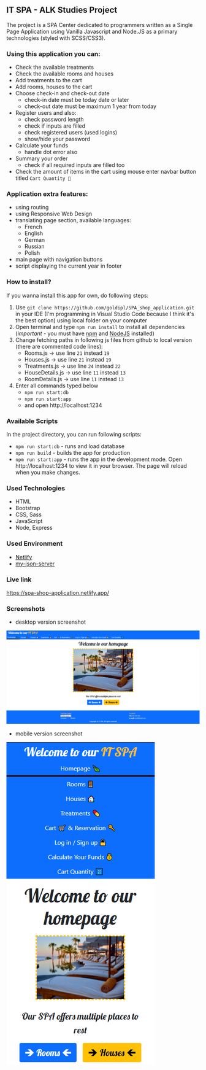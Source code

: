 ## IT SPA - ALK Studies Project

The project is a SPA Center dedicated to programmers written as a Single Page Application using Vanilla Javascript and Node.JS as a primary technologies (styled with SCSS/CSS3).

### Using this application you can:

- Check the available treatments
- Check the available rooms and houses
- Add treatments to the cart
- Add rooms, houses to the cart
- Choose check-in and check-out date
    - check-in date must be today date or later
    - check-out date must be maximum 1 year from today
- Register users and also:
    - check password length
    - check if inputs are filled
    - check registered users (used logins)
    - show/hide your password
- Calculate your funds
    - handle dot error also
- Summary your order
    - check if all required inputs are filled too
- Check the amount of items in the cart using mouse enter navbar button titled `Cart Quantity 🔢`

### Application extra features:

- using routing  
- using Responsive Web Design  
- translating page section, available languages: 
    - French
    - English
    - German
    - Russian
    - Polish
- main page with navigation buttons 
- script displaying the current year in footer

### How to install?

If you wanna install this app for own, do following steps:
1. Use `git clone https://github.com/goldipl/SPA_shop_application.git` in your IDE (I'm programming in Visual Studio Code because I think it's the best option) using local folder on your computer
2. Open terminal and type `npm run install` to install all dependencies (*important* - you must have [npm](https://docs.npmjs.com/downloading-and-installing-node-js-and-npm) and [NodeJS](https://nodejs.org/en/) installed)  
3. Change fetching paths in following js files from github to local version (there are commented code lines):
    - Rooms.js -> use line `21` instead `19`      
    - Houses.js -> use line `21` instead `19`      
    - Treatments.js -> use line `24` instead `22`   
    - HouseDetails.js -> use line `11` instead `13`  
    - RoomDetails.js -> use line `11` instead `13`   
4. Enter all commands typed below
    - `npm run start:db`  
    - `npm run start:app`  
    - and open http://localhost:1234  

### Available Scripts

In the project directory, you can run following scripts:   
* `npm run start:db` - runs and load database    
* `npm run build` - builds the app for production   
* `npm run start:app` - runs the app in the development mode. Open http://localhost:1234 to view it in your browser. The page will reload when you make changes.

### Used Technologies

* HTML
* Bootstrap
* CSS, Sass
* JavaScript
* Node, Express

### Used Environment

* [Netlify](https://www.netlify.com/)  
* [my-json-server](https://my-json-server.typicode.com)

### Live link

https://spa-shop-application.netlify.app/

### Screenshots
* desktop version screenshot  

![Screenshot01](./screenshots/Screenshot01.png)  
* mobile version screenshot  

![Screenshot02](./screenshots/Screenshot02.png) 
